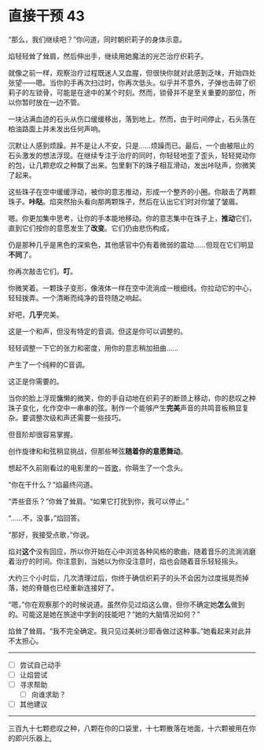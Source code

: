 # 直接干预 43

“那么，我们继续吧？”你问道，同时朝织莉子的身体示意。

焰轻轻耸了耸肩，然后伸出手，继续用她魔法的光芒治疗织莉子。

就像之前一样，观察治疗过程既迷人又血腥，但很快你就对此感到乏味，开始四处张望——嗯。当你的手再次扫过时，你再次低头。似乎并不意外，子弹也击碎了织莉子的左锁骨，可能是在途中的某个时刻。然而，锁骨并不是至关重要的部位，所以你暂时放在一边不管。

一块沾满血迹的石头从伤口缓缓移出，落到地上。然而，由于时间停止，石头落在柏油路面上并未发出任何声响。

沉默让人感到烦躁。并不是让人不安，只是……烦躁而已。最后，一个由被阻止的石头激发的想法浮现。在继续专注于治疗的同时，你轻轻地歪了歪头，轻轻晃动你的包，让几颗悲叹之种飘了出来。包里剩下的珠子相互滑动，发出咔哒声，你微笑了起来。

这些珠子在空中缓缓浮动，被你的意志推动，形成一个整齐的小圈。你敲击了两颗珠子。**咔哒**。焰突然抬头看向那两颗珠子，然后在认出它们时对你皱了皱眉。

嗯。你更加集中思考，让你的手本能地移动。你的意志集中在珠子上，**推动**它们，直到它们按你的意愿发生了**改变**。它们仍由悲伤构成，

仍是那种几乎是黑色的深紫色，其他感官中仍有着微弱的震动……但现在它们明显**不同**了。

你再次敲击它们。**叮**。

你微笑着。一颗珠子变形，像液体一样在空中流淌成一根细线。你拉动它的中心，轻轻拨弄。一个清晰而纯净的音符随之响起。

好吧，**几乎**完美。

这是一个和声，但没有特定的音调。但这是你可以调整的。

轻轻调整一下它的张力和密度，用你的意志稍加扭曲……

产生了一个纯粹的C音调。

这正是你需要的。

当你的脸上浮现慵懒的微笑，你的手自动地在织莉子的断颈上移动，你的悲叹之种珠子变化，化作空中一串串的弦。制作一个能够产生**完美**声音的共鸣音板稍显复杂。要调整次级和声还需要一些技巧。

但音阶却很容易掌握。

创作旋律和和弦稍显挑战，但那些琴弦**随着你的意愿舞动**。

想起不久前刚看过的电影里的一首[歌](http://www.youtube.com/watch?v=ACsrDhqNg80)，你萌生了一个念头。

“你在干什么？”焰最终问道。

“弄些音乐？”你耸了耸肩。“如果它打扰到你，我可以停止。”

“……不，没事，”焰回答。

“那好，我接受点歌，”你说。

焰对**这个**没有回应，所以你开始在心中浏览各种风格的歌曲，随着音乐的流淌消磨着治疗的时间。你注意到，当她以为你没注意时，焰也会随着音乐轻轻摇头。

大约三个小时后，几次清理过后，你终于确信织莉子的头不会因为过度摇晃而掉落，她的脊髓也已经重新连接好了。

“嗯，”你在观察那个的时候说道。虽然你见过焰这么做，但你不确定她**怎么**做到的。可能这是她在旅途中学到的技能吧？“她的大脑情况如何？”

焰耸了耸肩。“我不完全确定。我只见过美树沙耶香做过这种事。”她看起来对此并不太担心。

---

- [ ] 尝试自己动手
- [ ] 让焰尝试
- [ ] 寻求帮助
  - [ ] 向谁求助？
- [ ] 其他建议

---

三百九十七颗悲叹之种，八颗在你的口袋里，十七颗散落在地面，十六颗被用在你的即兴乐器上[.](https://forums.sufficientvelocity.com/threads/puella-magi-adfligo-systema.2538/page-75#post-362541)
